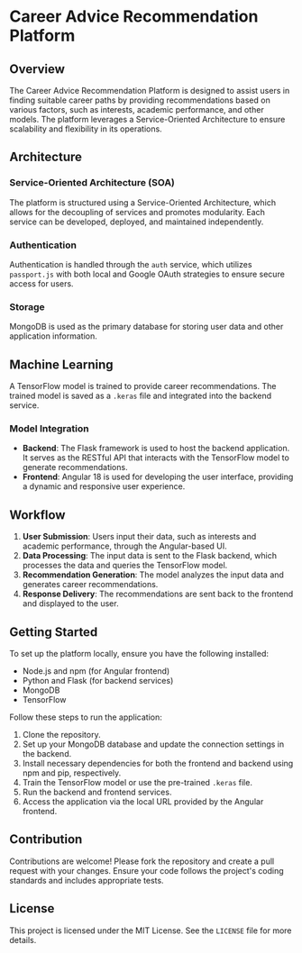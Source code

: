 # Career Advice Recommendation Platform

## Overview

The Career Advice Recommendation Platform is designed to assist users in finding suitable career paths by providing recommendations based on various factors, such as interests, academic performance, and other models. The platform leverages a Service-Oriented Architecture to ensure scalability and flexibility in its operations.

## Architecture

### Service-Oriented Architecture (SOA)
The platform is structured using a Service-Oriented Architecture, which allows for the decoupling of services and promotes modularity. Each service can be developed, deployed, and maintained independently.

### Authentication
Authentication is handled through the `auth` service, which utilizes `passport.js` with both local and Google OAuth strategies to ensure secure access for users.

### Storage
MongoDB is used as the primary database for storing user data and other application information.

## Machine Learning

A TensorFlow model is trained to provide career recommendations. The trained model is saved as a `.keras` file and integrated into the backend service.

### Model Integration
- **Backend**: The Flask framework is used to host the backend application. It serves as the RESTful API that interacts with the TensorFlow model to generate recommendations.
- **Frontend**: Angular 18 is used for developing the user interface, providing a dynamic and responsive user experience.

## Workflow

1. **User Submission**: Users input their data, such as interests and academic performance, through the Angular-based UI.
2. **Data Processing**: The input data is sent to the Flask backend, which processes the data and queries the TensorFlow model.
3. **Recommendation Generation**: The model analyzes the input data and generates career recommendations.
4. **Response Delivery**: The recommendations are sent back to the frontend and displayed to the user.



## Getting Started

To set up the platform locally, ensure you have the following installed:
- Node.js and npm (for Angular frontend)
- Python and Flask (for backend services)
- MongoDB
- TensorFlow

Follow these steps to run the application:
1. Clone the repository.
2. Set up your MongoDB database and update the connection settings in the backend.
3. Install necessary dependencies for both the frontend and backend using npm and pip, respectively.
4. Train the TensorFlow model or use the pre-trained `.keras` file.
5. Run the backend and frontend services.
6. Access the application via the local URL provided by the Angular frontend.

## Contribution

Contributions are welcome! Please fork the repository and create a pull request with your changes. Ensure your code follows the project's coding standards and includes appropriate tests.

## License

This project is licensed under the MIT License. See the `LICENSE` file for more details.

